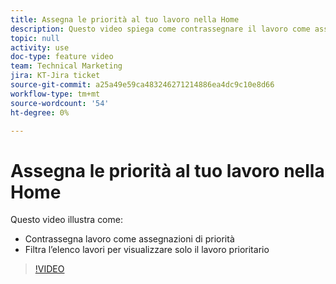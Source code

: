 ```yaml
---
title: Assegna le priorità al tuo lavoro nella Home
description: Questo video spiega come contrassegnare il lavoro come assegnazioni di priorità e filtrare Work List (Elenco di lavoro) nell’area Home per visualizzare solo il lavoro prioritario.
topic: null
activity: use
doc-type: feature video
team: Technical Marketing
jira: KT-Jira ticket
source-git-commit: a25a49e59ca483246271214886ea4dc9c10e8d66
workflow-type: tm+mt
source-wordcount: '54'
ht-degree: 0%

---
```


# Assegna le priorità al tuo lavoro nella Home

Questo video illustra come:

* Contrassegna lavoro come assegnazioni di priorità
* Filtra l’elenco lavori per visualizzare solo il lavoro prioritario

>[!VIDEO](https://video.tv.adobe.com/v/335100/?quality=12&learn=on)
